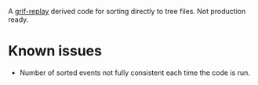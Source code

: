 A [grif-replay](https://github.com/GRIFFINCollaboration/grif-replay) derived code for sorting directly to tree files. Not production ready.

# Known issues
- Number of sorted events not fully consistent each time the code is run.

